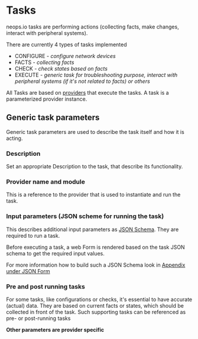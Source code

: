 # Tasks

neops.io tasks are performing actions (collecting facts, make changes, interact with peripheral systems).

There are currently 4 types of tasks implemented

- CONFIGURE - _configure network devices_
- FACTS - _collecting facts_
- CHECK - _check states based on facts_
- EXECUTE - _generic task for troubleshooting purpose, interact with peripheral systems (if it's not related to facts) or others_

All Tasks are based on [providers](#providers) that execute the tasks. A task is a parameterized provider instance.

## Generic task parameters

Generic task parameters are used to describe the task itself and how it is acting.

### Description

Set an appropriate Description to the task, that describe its functionality.

### Provider name and module

This is a reference to the provider that is used to instantiate and run the task.

### Input parameters (JSON scheme for running the task)

This describes additional input parameters as [JSON Schema](https://json-schema.org/learn/getting-started-step-by-step.html). They are required to run a task.

Before executing a task, a web Form is rendered based on the task JSON schema to get the required input values.

For more information how to build such a JSON Schema look in [Appendix under JSON Form](appendix.md#json-form)

### Pre and post running tasks

For some tasks, like configurations or checks, it's essential to have accurate (actual) data. They are based on current facts or states, which should be collected in front of the task. Such supporting tasks can be referenced as pre- or post-running tasks

**Other parameters are provider specific**
